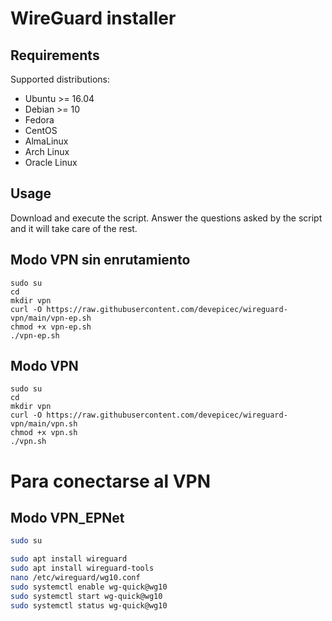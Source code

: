 # WireGuard installer

## Requirements

Supported distributions:

- Ubuntu >= 16.04
- Debian >= 10
- Fedora
- CentOS
- AlmaLinux
- Arch Linux
- Oracle Linux

## Usage

Download and execute the script. Answer the questions asked by the script and it will take care of the rest.


## Modo VPN sin enrutamiento
```shell
sudo su
cd
mkdir vpn
curl -O https://raw.githubusercontent.com/devepicec/wireguard-vpn/main/vpn-ep.sh
chmod +x vpn-ep.sh
./vpn-ep.sh
```

## Modo VPN
```shell
sudo su
cd
mkdir vpn
curl -O https://raw.githubusercontent.com/devepicec/wireguard-vpn/main/vpn.sh
chmod +x vpn.sh
./vpn.sh
```


# Para conectarse al VPN

## Modo VPN_EPNet
```bash
sudo su
```
```bash
sudo apt install wireguard
sudo apt install wireguard-tools
nano /etc/wireguard/wg10.conf
sudo systemctl enable wg-quick@wg10
sudo systemctl start wg-quick@wg10
sudo systemctl status wg-quick@wg10
```
